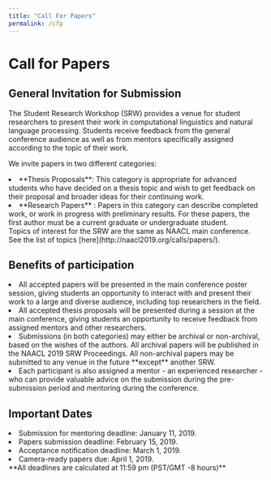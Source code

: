 ```yaml
---
title: "Call For Papers"
permalink: /cfp
---
```



# Call for Papers
## General Invitation for Submission
The Student Research Workshop (SRW) provides a venue for student researchers to present their work in computational linguistics and natural language processing. Students receive feedback from the general conference audience as well as from mentors specifically assigned according to the topic of their work.

We invite papers in two different categories:
<li> **Thesis Proposals**: This category is appropriate for advanced students who have decided on a thesis topic and wish to get feedback on their proposal and broader ideas for their continuing work.</li>
<li> **Research Papers** : Papers in this category can describe completed work, or work in progress with preliminary results. For these papers, the first author must be a current graduate or undergraduate student.</li>
Topics of interest for the SRW are the same as NAACL main conference. See the list of topics [here](http://naacl2019.org/calls/papers/).

## Benefits of participation

<li>All accepted papers will be presented in the main conference poster session, giving students an opportunity to interact with and present their work to a large and diverse audience, including top researchers in the field.</li>
<li>All accepted thesis proposals will be presented during a session at the main conference, giving students an opportunity to receive feedback from assigned mentors and other researchers.</li>
<li>Submissions (in both categories) may either be archival or non-archival, based on the wishes of the authors. All archival papers will be published in the NAACL 2019 SRW Proceedings. All non-archival papers may be submitted to any venue in the future **except** another SRW.</li>
<li>Each participant is also assigned a mentor - an experienced researcher - who can provide valuable advice on the submission during the pre-submission period and mentoring during the conference.</li>

## Important Dates
<li>Submission for mentoring deadline: January 11, 2019.</li>
<li>Papers submission deadline: February 15, 2019.</li>
<li>Acceptance notification deadline: March 1, 2019.</li>
<li>Camera-ready papers due: April 1, 2019.</li>
**All deadlines are calculated at 11:59 pm (PST/GMT -8 hours)**


